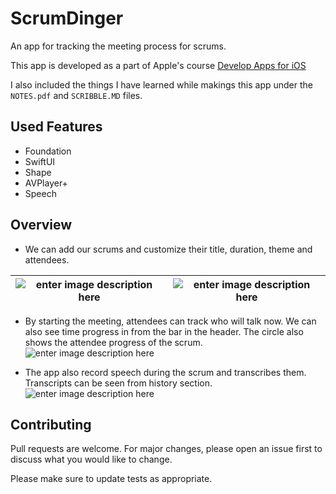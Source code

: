# ScrumDinger

An app for tracking the meeting process for scrums.

This app is developed as a part of Apple's course [Develop Apps for iOS](https://developer.apple.com/tutorials/app-dev-training/getting-started-with-scrumdinger)

I also included the things I have learned while makings this app under the `NOTES.pdf` and `SCRIBBLE.MD` files.


## Used Features
- Foundation
- SwiftUI
- Shape
- AVPlayer+
- Speech

## Overview
- We can add our scrums and customize their title, duration, theme and attendees. 

| ![enter image description here](https://lh3.googleusercontent.com/zioUEzVarn9K6Ue9ScLBbZJGClTHj9-CqPw6EkMdUXVbwBO98wbQM49xa7fbHeIdfV8PEO7BE1g3OU_ecz3fg44yAnL7OGA-gXMci4Y_h5E7YeCDX6EnX6OHusd68g9qx6QawDsW4VehxvHLf6OUHotXvY0aIZxPpIpO_SsLJqT8sIiK2pcPqW9sZH7ECe1s3xoAQeAsbwOAEkCvWhak431GghRPqFFBnHpDP_d2vBFG7OdE4p3OvQ8DLiHY8E3XcgkO465pF-258rmqj7SA3BpaIInuMElfRIuwp8bgwlG9cnjRCgu63dPogYi0FdaAiIU_zTGODqBSbsqy3tX8Wq3wimGGI44ylaTaB0_Z9DDvvFDdya7OPPVY4rwYhFVzy07G1xow1Yaa-N2jolLYVZt9yvBLKnZDatM1BFDWnEorVfJMc_nkyW5scZAQLN0c14qgjxIlQvtYNv21mtUULxYxMfdT10yj7Lt63T3WbJ1LmpPdIXME7-rhyd__1xfXQkmO3_b8ZRWBY1u65uVe0HnpmATAe3BHAtmR5sxHGlETo6hz_yd9IvRDuZ60mzMd6oU2hSXxlbc_uVXKpx_4M2lH_JhuJda2TawtaEQA9M5pz6sapbRh2fWUSO5wNeHDSsOWkMoYg2-gUvLYQeVkLzEbjB-LueHPWQ8lQgmsM7246DCmvjlXm5CXQdH4Iw9oXQilbegN2LTYeUEylQMINIuE0238KL46qBIRdWeBSl-3vYb__hGpVyqUdrIYwotQBR3YO7Wt0ujxQTm_H_4is34gMh8JuxSxSQvbXy4--vgLtFCWunT8CIbl8FVQMQ3nUbD53ElM28fIPIC-Bi9dXIGDxp5PWk4LKqfFmQOVQW0=w378-h816-no?authuser=1) | ![enter image description here](https://lh3.googleusercontent.com/IkaEl53ZrpbIDsgmubi3rVJ9QTX5CJ3Hn4lK61b7SEZCIEUGt4eijs6XnptQWgl9I7DTNVX3NbzYsp9OQHSunweD14vPJkm-qFjgFd9s09f2PvDYX0Rf-L5PGNXNuU8dxZoUeHml8_qGtaYc23QQjHCxth5WbZkeBbMVBxDb7BEW5_6-cac9qoXqiqKTnris9EjDAl976chy3RhosbsV_VQ7xKfnVET1m6KbnHFk1xtU2aFyrgVwQzgVcJ5-qlpIsqd51SCd8kuwJ8uGd827AehCEaZTCr9_Dp3gy5c8qYr8g-lNQMGsgK3QjNbomAmGFr421XaQDnMWXpxCRO9GLElW1r9XTx5FRrLBNWqtQPuApMLdzA5nz6znTkXIP8s_kC8YrC0kdTHvHVXrsGvwOHB0yHEN-0Cs1MiGI6FC7v5-uPtEcJ7KBZq_LRzDSFZFciAJa_emXnacnEBruJ2Lyijtey2eed6TePahOZcq_jlLb8Bg0vDBgE28dHqfAChox-IWMebGzvqbzEqb-taGk3djmg82Wrwo7uGfT2ALxwpQN5Uv1f0stwmOZOkvCu-vo3dG_-D11Kzf71jbPsiL61FKMXCBKlGFc2P24NVERvG5SpyRb6uumlaxfxTgKoXmHE87q_Y983JWJHE23kpk4jyBydVRrDc-2yJDzILlCB2a-51RRGGfDxpVl0cJXncrWQGXs_QxGA3cKM_Pp66zrf24-TZuf5Rj8jsCle8C54ohztkVWMRQGmlCj3clc56nCkuQSeO1eX1sxl_LQ7_wCuv7Jdgk9w-2ynD9m4vz3sGMVnvmbsxGM7yS43O7CI9jnzc98DHbaySHUak393UOJUdEn5TxphYvUMBXX5zi258=w378-h816-no?authuser=1) |
|--|--|

- By starting the meeting, attendees can track who will talk now. We can also see time progress in from the bar in the header. The circle also shows the attendee progress of the scrum. 
![enter image description here](https://lh3.googleusercontent.com/mo7FMqtQm6aafR8Kq7TTtx0tEwoL1ahR3eagbhkdFOac6Udmpf83ciu2ZtQQnJGquNMqiWknoM-x2k1uQSc1BE4g2oNFL1VbmisZ3aq4X3m3gO7k9bR20sY1Jyb7mnxvYokl3vmgJQQdcaL-NPw4hjHvb5GPR-hX_dt2xuz-OTlHG_ixxIA11SWfY4jc4uArZoG37ydtGb-LQ5ru8yGEdA_Yty3VOm8B_hzf7Unqco4zK7pT8Lc26NUlVpqpvY2VHhOhIW4ug9lTH5b9pfZy0IhR8Gr1gvv3970rovwiOeaQPn-bKjXjjOJ8GYBssUharFXOAP3_ztIi8u-gJmhvz9M34kY87IrIs4siPc2JxIi2qKLQaRl5sm1KM2XuYctGHvZgdDBd98IgJ55UcVtUW8vH0XviYfAcFA99t8vwjSve-Dgbhuqks3lk6l6u0w_Hu7LjpCwYxrcv-Uiw_fy1WU_nGOSgWPNpoqXd_xAKT1UT_TPMV9XOmMSLsi3BmBtzuRaHaTi7FlHELGVYKgE-VFS71qdQ8-h0fTcmQiA5n_IXBedER-VEczPisvrZgORi520GiIp-Jw8knr9a3DFhMNih73rMvgn4k8Xafu9-VMk_qzzj2sC3tlHcai8_lA75fq7H4KkjRjo9ENtVgeMloh2VpUDdXniWPkw5rLqC-0-Xl8lDHSMm34weK2_Usj6q4gaSQdEcwXZf8yFQ9ItrNEVA9J_eMnCSDKWIPIWQnXYqrxs2sZ0wKTN5QENrfKhurbD35TX_3gpSjw2LqQ3re8es0Ta01PA0--mXQJuwlnpeXNCOqGx747VJZs6UihpVK5Rbs8zgqFs32knIl31gjYp7AzPqO3QCaXixLz7kLDc=w378-h816-no?authuser=1)

- The app also record speech during the scrum and transcribes them. Transcripts can be seen from history section.
![enter image description here](https://lh3.googleusercontent.com/QhKRFn5T7_qV_rNmV_huO96009R0ALjzIBRuqQWi_QgKVNCtKbpjH9oklBs0qPP_IW-TqnEACOrJObdL6PQxT4wqv6gp282_0aacakz_053frNKp-w1rVQHAGv35xo4JvZbvyZckQATeGCZiQcY1v_ho0IYl8cMJEK5NwoBTrL_k_z3YvqdiVqA9a1UlM1ipgvnLvBiz3oE9K_30z2_DrAt_rb0OJZCmFl6w16G7KaZL0G_GcArcXzofQx5_nQBE2J9gg_XZrrkx99qX18qCeARUCTTuk2LM-KVIK7wwVrEvkWVsDwtJvlkSlvsthTOrPv7x58bDYzU3xzZwb9zZ_Ei-5odZ3PuB7WLJAVCG9iD8uHzmrOP56uqycoPaiNVhJB1Gvwx8LkJB4MiTH8yWZZu-9xjRNRkP53yGyEBfuYnYMG2DTkQBr8FNU_UN2ZESlihZN5dG4_aauFJj2MUvFfQk_cZGgEoO02c_KsnQ0yfQFg6jT7IrWlo0f2EAoKfibWm5KFCllMfJdiCpoh3CPh96knUNxQN3sMjrMR5OPFGcoh4zHPe6sU-dZfaXLd9urrZWzOzAy-QeUCoN8vWFOs7Ele2XoiUH0CiADOYHmQa-uVE7zWgcC2Bkg8X1-QoXsAy_4gueLm8ncL01rwk1m9a6QXRbJPqvXuqYTbkSgO1CXkNuSvgSrqX1k3x0QLj9eB3iDrbbjgcUw6ev_0_t-Eh7nnYstcN1erU3JOul32iPq6S1QQV3sXyzhCmOzzE_LBt-Frm8PoaAEQs1HLuCZAHeD4ztmtmJLIrjCG9wB09hV3vLmvQ-gP-8b8kdnlYBFBFoxmmdTzvoOyXvfef2NeLCkwlmNiUGIgt9A8ERQL8=w378-h816-no?authuser=1)

## Contributing
Pull requests are welcome. For major changes, please open an issue first to discuss what you would like to change.

Please make sure to update tests as appropriate.
